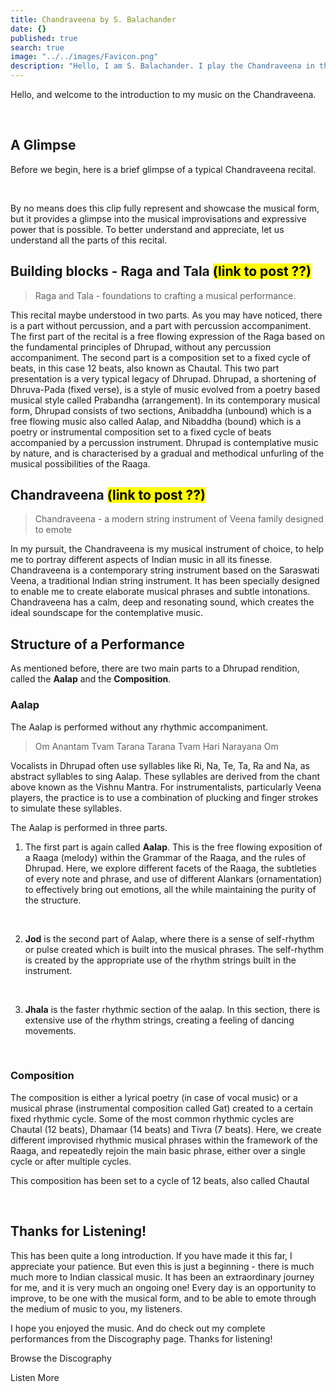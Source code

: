 ```yaml
---
title: Chandraveena by S. Balachander
date: {}
published: true
search: true
image: "../../images/Favicon.png"
description: "Hello, I am S. Balachander. I play the Chandraveena in the Dhrupad style, a traditional style of Maarga Sangeet. Here is a short introduction to Maarga Sangeet, Dhrupad and the Chandraveena. Read on to find out!"
---
```

Hello, and welcome to the introduction to my music on the Chandraveena. 

<br>

## A Glimpse
Before we begin, here is a brief glimpse of a typical Chandraveena recital.

<you-tube videoid="SRu4Er6_GB0"></you-tube>
<br>

By no means does this clip fully represent and showcase the musical form, but it provides a glimpse into the musical improvisations and expressive power that is possible. To better understand and appreciate, let us understand all the parts of this recital.

## Building blocks - Raga and Tala <mark>(link to post ??)</mark>
> Raga and Tala - foundations to crafting a musical performance.

This recital maybe understood in two parts. As you may have noticed, there is a part without percussion, and a part with percussion accompaniment. The first part of the recital is a free flowing expression of the Raga based on the fundamental principles of Dhrupad, without any percussion accompaniment. The second part is a composition set to a fixed cycle of beats, in this case 12 beats, also known as Chautal. This two part presentation is a very typical legacy of Dhrupad. Dhrupad, a shortening of Dhruva-Pada (fixed verse), is a style of music evolved from a poetry based musical style called Prabandha (arrangement). In its contemporary musical form, Dhrupad consists of two sections, Anibaddha (unbound) which is a free flowing music also called Aalap, and Nibaddha (bound) which is a poetry or instrumental composition set to a fixed cycle of beats accompanied by a percussion instrument. Dhrupad is contemplative music by nature, and is characterised by a gradual and methodical unfurling of the musical possibilities of the Raaga.

## Chandraveena <mark>(link to post ??)</mark>
> Chandraveena - a modern string instrument of Veena family designed to emote

In my pursuit, the Chandraveena is my musical instrument of choice, to help me to portray different aspects of Indian music in all its finesse. Chandraveena is a contemporary string instrument based on the Saraswati Veena, a traditional Indian string instrument. It has been specially designed to enable me to create elaborate musical phrases and subtle intonations. Chandraveena has a calm, deep and resonating sound, which creates the ideal soundscape for the contemplative music.

## Structure of a Performance

As mentioned before, there are two main parts to a Dhrupad rendition, called the **Aalap** and the **Composition**.

### Aalap

The Aalap is performed without any rhythmic accompaniment.

>Om Anantam Tvam Tarana Tarana Tvam Hari Narayana Om

Vocalists in Dhrupad often use syllables like Ri, Na, Te, Ta, Ra and Na, as abstract syllables to sing Aalap. These syllables are derived from the chant above known as the Vishnu Mantra. For instrumentalists, particularly Veena players, the practice is to use a combination of plucking and finger strokes to simulate these syllables.

The Aalap is performed in three parts.

1. The first part is again called **Aalap**. This is the free flowing exposition of a Raaga (melody) within the Grammar of the Raaga, and the rules of Dhrupad. Here, we explore different facets of the Raaga, the subtleties of every note and phrase, and use of different Alankars (ornamentation) to effectively bring out emotions, all the while maintaining the purity of the structure.

<you-tube videoid="ok40mCW-d7g"></you-tube>
<br>

2. **Jod** is the second part of Aalap, where there is a sense of self-rhythm or pulse created which is built into the musical phrases. The self-rhythm is created by the appropriate use of the rhythm strings built in the instrument.

<you-tube videoid="Kt3yiEl1B8E"></you-tube>
<br>

3. **Jhala** is the faster rhythmic section of the aalap. In this section, there is extensive use of the rhythm strings, creating a feeling of dancing movements.

<you-tube videoid="xZ9NpXxeF98"></you-tube>
<br>

### Composition

The composition is either a lyrical poetry (in case of vocal music) or a musical phrase (instrumental composition called Gat) created to a certain fixed rhythmic cycle. Some of the most common rhythmic cycles are Chautal (12 beats), Dhamaar (14 beats) and Tivra (7 beats). Here, we create different improvised rhythmic musical phrases within the framework of the Raaga, and repeatedly rejoin the main basic phrase, either over a single cycle or after multiple cycles.

This composition has been set to a cycle of 12 beats, also called Chautal

<you-tube videoid="OhIrbLBX0OI"></you-tube>
<br>

## Thanks for Listening!

This has been quite a long introduction. If you have made it this far, I appreciate your patience. But even this is just a beginning - there is much much more to Indian classical music. It has been an extraordinary journey for me, and it is very much an ongoing one! Every day is an opportunity to improve, to be one with the musical form, and to be able to emote through the medium of music to you, my listeners.

I hope you enjoyed the music. And do check out my complete performances from the Discography page. Thanks for listening!

<notice-box center=" ">
Browse the Discography

<my-button to="/discography/">Listen More</my-button>

</notice-box>
